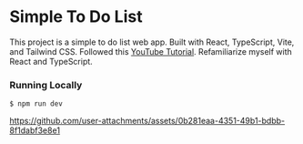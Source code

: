 # Simple To Do List 
This project is a simple to do list web app. Built with React, TypeScript, Vite, and Tailwind CSS. Followed this [YouTube Tutorial](https://www.youtube.com/watch?v=siTUv1L9ymM&t=3s&ab_channel=CodinginFlow). Refamiliarize myself with React and TypeScript.

### Running Locally
`$ npm run dev`

https://github.com/user-attachments/assets/0b281eaa-4351-49b1-bdbb-8f1dabf3e8e1

